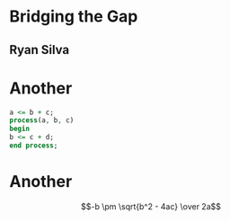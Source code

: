 # Bridging the Gap
## Ryan Silva 



# Another
```vhdl
a <= b + c;
process(a, b, c)
begin
b <= c + d;
end process;
```


# Another

$$-b \pm \sqrt{b^2 - 4ac} \over 2a$$
